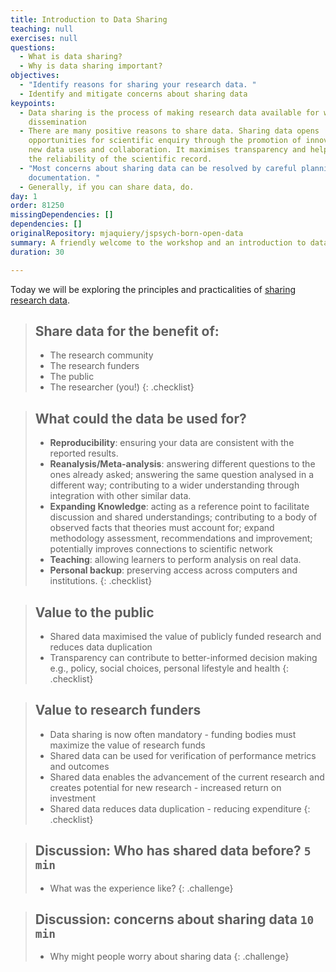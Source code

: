 ```yaml
---
title: Introduction to Data Sharing
teaching: null
exercises: null
questions:
  - What is data sharing?
  - Why is data sharing important?
objectives:
  - "Identify reasons for sharing your research data. "
  - Identify and mitigate concerns about sharing data
keypoints:
  - Data sharing is the process of making research data available for wider
    dissemination
  - There are many positive reasons to share data. Sharing data opens
    opportunities for scientific enquiry through the promotion of innovation via
    new data uses and collaboration. It maximises transparency and helps ensure
    the reliability of the scientific record.
  - "Most concerns about sharing data can be resolved by careful planning and
    documentation. "
  - Generally, if you can share data, do.
day: 1
order: 81250
missingDependencies: []
dependencies: []
originalRepository: mjaquiery/jspsych-born-open-data
summary: A friendly welcome to the workshop and an introduction to data sharing.
duration: 30

---
```

Today we will be exploring the principles and practicalities of [sharing research data](https://osf.io/wp4zu/). 

> ## Share data for the benefit of:
> * The research community
> * The research funders
> * The public
> * The researcher (you!)
{: .checklist}

> ## What could the data be used for?
> * **Reproducibility**: ensuring your data are consistent with the reported results.
> * **Reanalysis/Meta-analysis**: answering different questions to the ones already asked; answering the same question analysed in a different way; contributing to a wider understanding through integration with other similar data.
> * **Expanding Knowledge**: acting as a reference point to facilitate discussion and shared understandings; contributing to a body of observed facts that theories must account for; expand methodology assessment, recommendations and improvement; potentially improves connections to scientific network
> * **Teaching**: allowing learners to perform analysis on real data.
> * **Personal backup**: preserving access across computers and institutions.
{: .checklist}

> ## Value to the public
> * Shared data maximised the value of publicly funded research and reduces data duplication
> * Transparency can contribute to better-informed decision making e.g., policy, social choices, personal lifestyle and health
{: .checklist}

> ## Value to research funders
> * Data sharing is now often mandatory - funding bodies must maximize the value of research funds
> * Shared data can be used for verification of performance metrics and outcomes
> * Shared data enables the advancement of the current research and creates potential for new research - increased return on investment
> * Shared data reduces data duplication - reducing expenditure 
{: .checklist}

> ## Discussion: Who has shared data before? `5 min`
>   - What was the experience like?
{: .challenge}

> ## Discussion: concerns about sharing data `10 min`
> - Why might people worry about sharing data
{: .challenge}




